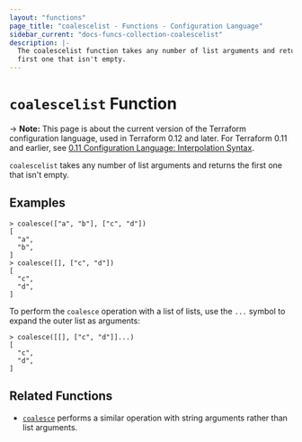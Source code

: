```yaml
---
layout: "functions"
page_title: "coalescelist - Functions - Configuration Language"
sidebar_current: "docs-funcs-collection-coalescelist"
description: |-
  The coalescelist function takes any number of list arguments and returns the
  first one that isn't empty.
---
```


# `coalescelist` Function

-> **Note:** This page is about the current version of the Terraform
configuration language, used in Terraform 0.12 and later. For Terraform 0.11 and
earlier, see
[0.11 Configuration Language: Interpolation Syntax](../../configuration-0-11/interpolation.html).

`coalescelist` takes any number of list arguments and returns the first one
that isn't empty.

## Examples

```
> coalesce(["a", "b"], ["c", "d"])
[
  "a",
  "b",
]
> coalesce([], ["c", "d"])
[
  "c",
  "d",
]
```

To perform the `coalesce` operation with a list of lists, use the `...`
symbol to expand the outer list as arguments:

```
> coalesce([[], ["c", "d"]]...)
[
  "c",
  "d",
]
```

## Related Functions

* [`coalesce`](./coalesce.html) performs a similar operation with string
  arguments rather than list arguments.
